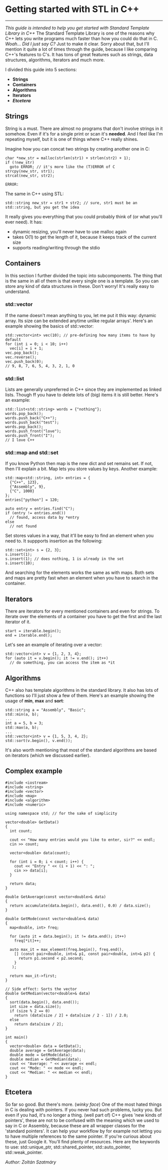 # Getting started with STL in C++
---
*This guide is intended to help you get started with Standard Template Library in C++*
The Standard Template Library is one of the reasons why C++ lets you write programs much faster than how you could do that in C.
*Woah... Did I just say C?*
Just to make it clear. Sorry about that, but I'll mention it quite a lot of times through the guide, because I like
comparing C++'s features to C's.
It has tons of great features such as strings, data structures, algorithms, iterators and much more.

I divided this guide into 5 sections:
- **Strings**
- **Containers**
- **Algorithms**
- **Iterators**
- ***Etcetera***

## Strings
String is a must.
There are almost no programs that don't involve strings in it somehow.
Even if it's for a single print or scan it's **needed**.
And I feel like I'm repeating myself, but it is one of things where C++ really shines.

Imagine how you can concat two strings by creating another one in C:
```
char *new_str = malloc(strlen(str1) + strlen(str2) + 1);
if (!new_str)
  goto ERROR; // it's more like the (T)ERROR of C
strcpy(new_str, str1);
strcat(new_str, str2);

ERROR:
```
The same in C++ using STL:
```
std::string new_str = str1 + str2; // sure, str1 must be an std::string, but you get the idea
```

It really gives you everything that you could probably think of (or what you'll ever need).
It has:
- dynamic resizing, you'll never have to use malloc again
- takes O(1) to get the length of it, because it keeps track of the current size
- supports reading/writing through the stdio

## Containers
In this section I further divided the topic into subcomponents.
The thing that is the same in all of them is that every single one is a template.
So you can store any kind of data structures in these.
Don't worry! It's really easy to understand.
### std::vector
If the name doesn't mean anything to you, let me put it this way: dynamic array.
Its size can be extended anytime unlike regular arrays'.
Here's an example showing the basics of std::vector:
```
std::vector<int> vec(10); // pre-defining how many items to have by default
for (int i = 0; i < 10; i++)
  vec[i] = i + 1;
vec.pop_back();
vec.reverse();
vec.push_back(0);
// 9, 8, 7, 6, 5, 4, 3, 2, 1, 0
```
### std::list
Lists are generally unpreferred in C++ since they are implemented as linked lists.
Though ff you have to delete lots of (big) items it is still better.
Here's an example:
```
std::list<std::string> words = {"nothing"};
words.pop_back();
words.push_back("C++");
words.push_back("test");
words.pop_back();
words.push_front("love");
words.push_front("I");
// I love C++
```

### std::map and std::set
If you know Python then map is the new dict and set remains set.
If not, then I'll explain a bit.
Map lets you store values by keys.
Another example:
```
std::map<std::string, int> entries = {
  {"C++", 123},
  {"Assembly", 9},
  {"C", 1000}
};
entries["python"] = 120;

auto entry = entries.find("C");
if (entry != entries.end())
  // found, access data by *entry
else
  // not found
```
Set stores values in a way, that it'll be easy to find an element when you need to.
It suppports insertion as the following:
```
std::set<int> s = {2, 3};
s.insert(1);
s.insert(1); // does nothing, 1 is already in the set
s.insert(10);
```
And searching for the elements works the same as with maps.
Both sets and maps are pretty fast when an element when you have to search in the container.

## Iterators
There are iterators for every mentioned containers and even for strings.
To iterate over the elements of a container you have to get the first and the last iterator of it.
```
start = iterable.begin();
end = iterable.end();
```
Let's see an example of iterating over a vector:
```
std::vector<int> v = {1, 2, 3, 4};
for (auto it = v.begin(); it != v.end(); it++)
  // do something, you can access the item as *it
```

## Algorithms
C++ also has template algorithms in the standard library.
It also has lots of functions so I'll just show a few of them.
Here's an example showing the usage of **min**, **max** and **sort**:
```
std::string a = "Assembly", "Basic";
std::min(a, b);
...
int a = 5, b = 3;
std::max(a, b);
...
std::vector<int> v = {1, 5, 3, 4, 2};
std::sort(v.begin(), v.end());
```
It's also worth mentioning that most of the standard algorithms are based on iterators (which we discussed earlier).

## Complex example
```
#include <iostream>
#include <string>
#include <vector>
#include <map>
#include <algorithm>
#include <numeric>

using namespace std; // for the sake of simplicity

vector<double> GetData()
{
  int count;
  
  cout << "How many entries would you like to enter, sir?" << endl;
  cin >> count;
  
  vector<double> data(count);
  
  for (int i = 0; i < count; i++) {
    cout << "Entry " << (i + 1) << ": ";
    cin >> data[i];
  }
  
  return data;
}

double GetAverage(const vector<double>& data)
{
  return accumulate(data.begin(), data.end(), 0.0) / data.size();
}

double GetMode(const vector<double>& data)
{
  map<double, int> freq;
  
  for (auto it = data.begin(); it != data.end(); it++)
    freq[*it]++;
  
  auto max_it = max_element(freq.begin(), freq.end(),
    [] (const pair<double, int>& p1, const pair<double, int>& p2) {
      return p1.second < p2.second;
    }
   );
  
  return max_it->first;
}

// Side effect: Sorts the vector
double GetMedian(vector<double>& data)
{
  sort(data.begin(), data.end());
  int size = data.size();
  if (size % 2 == 0)
    return (data[size / 2] + data[size / 2 - 1]) / 2.0;
  else
    return data[size / 2];
}

int main()
{
  vector<double> data = GetData();
  double average = GetAverage(data);
  double mode = GetMode(data);
  double median = GetMedian(data);
  cout << "Average: " << average << endl;
  cout << "Mode: " << mode << endl;
  cout << "Median: " << median << endl;
}
```

## Etcetera
So far so good. But there's more. (*winky face*)
One of the most hated things in C is dealing with pointers.
If you never had such problems, lucky you. But even if you had, it's no longer a thing. (well part of)
C++ gives 'new kinds of pointers', these are not to be confused with the meaning which we used to say in C or Assembly,
because these are all wrapper classes for the 'standard pointers'.
It can help your workflow by for example not letting you to have multiple references to the same pointer.
If you're curious about these, just Google it. You'll find plenty of resources.
Here are the keywords to use: std::unique_ptr, std::shared_pointer, std::auto_pointer, std::weak_pointer.

*Author: Zoltán Szatmáry*
